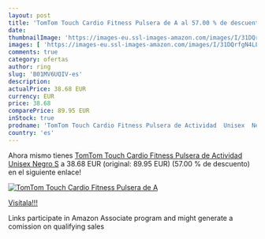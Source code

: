 ```yaml
---
layout: post
title: 'TomTom Touch Cardio Fitness Pulsera de A al 57.00 % de descuento'
date: 
thumbnailImage: 'https://images-eu.ssl-images-amazon.com/images/I/31DQrfgN4LL._SL200_.jpg'
images: [ 'https://images-eu.ssl-images-amazon.com/images/I/31DQrfgN4LL._SL200_.jpg' ]
comments: true
category: ofertas
author: ring
slug: 'B01MV6UQIV-es'
description:
actualPrice: 38.68 EUR
currency: EUR
price: 38.68
comparePrice: 89.95 EUR
inStock: true
prodname: 'TomTom Touch Cardio Fitness Pulsera de Actividad  Unisex  Negro  S'
country: 'es'
---
```


Ahora mismo tienes [TomTom Touch Cardio Fitness Pulsera de Actividad  Unisex  Negro  S](https://www.amazon.es/dp/B01MV6UQIV/?tag=tolees-21) a 38.68 EUR (original: 89.95 EUR) (57.00 %  de descuento) en el siguiente enlace!

[![TomTom Touch Cardio Fitness Pulsera de A](https://images-eu.ssl-images-amazon.com/images/I/31DQrfgN4LL._SL200_.jpg)](https://www.amazon.es/dp/B01MV6UQIV/?tag=tolees-21)

[Visítala!!!](https://www.amazon.es/dp/B01MV6UQIV/?tag=tolees-21)

Links participate in Amazon Associate program and might generate a comission on qualifying sales
